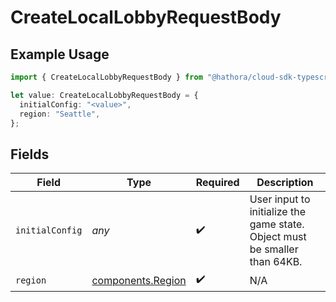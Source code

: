 # CreateLocalLobbyRequestBody

## Example Usage

```typescript
import { CreateLocalLobbyRequestBody } from "@hathora/cloud-sdk-typescript/models/operations";

let value: CreateLocalLobbyRequestBody = {
  initialConfig: "<value>",
  region: "Seattle",
};
```

## Fields

| Field                                                                      | Type                                                                       | Required                                                                   | Description                                                                |
| -------------------------------------------------------------------------- | -------------------------------------------------------------------------- | -------------------------------------------------------------------------- | -------------------------------------------------------------------------- |
| `initialConfig`                                                            | *any*                                                                      | :heavy_check_mark:                                                         | User input to initialize the game state. Object must be smaller than 64KB. |
| `region`                                                                   | [components.Region](../../models/components/region.md)                     | :heavy_check_mark:                                                         | N/A                                                                        |